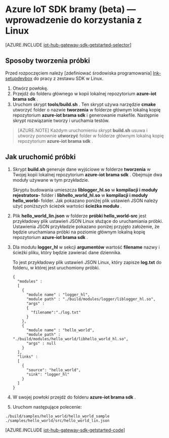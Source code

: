 <properties
    pageTitle="Rozpoczynanie pracy z SDK bramy Centrum IoT | Microsoft Azure"
    description="W tym instruktażu Azure IoT bramy SDK używa Linux, aby przedstawić podstawowych pojęć, które należy zrozumieć użycie SDK bramy IoT Azure."
    services="iot-hub"
    documentationCenter=""
    authors="chipalost"
    manager="timlt"
    editor=""/>

<tags
     ms.service="iot-hub"
     ms.devlang="cpp"
     ms.topic="get-started-article"
     ms.tgt_pltfrm="na"
     ms.workload="na"
     ms.date="08/25/2016"
     ms.author="andbuc"/>


# <a name="azure-iot-gateway-sdk-beta---get-started-using-linux"></a>Azure IoT SDK bramy (beta) — wprowadzenie do korzystania z Linux

[AZURE.INCLUDE [iot-hub-gateway-sdk-getstarted-selector](../../includes/iot-hub-gateway-sdk-getstarted-selector.md)]

## <a name="how-to-build-the-sample"></a>Sposoby tworzenia próbki

Przed rozpoczęciem należy [zdefiniować środowiska programowania] [ lnk-setupdevbox] do pracy z zestawu SDK w Linux.

1. Otwórz powłokę.
2. Przejdź do folderu głównego w kopii lokalnej repozytorium **azure-iot brama sdk** .
3. Uruchom skrypt **tools/build.sh** . Ten skrypt używa narzędzie **cmake** utworzyć folder o nazwie **tworzenia** w folderze głównym lokalną kopię repozytorium **azure-iot brama sdk** i generowanie makefile. Następnie skrypt rozwiązanie tworzy i uruchamia testów.

> [AZURE.NOTE]  Każdym uruchomieniu skrypt **build.sh** usuwa i utworzy ponownie **utworzyć** folder w folderze głównym lokalną kopię repozytorium **azure-iot brama sdk** .

## <a name="how-to-run-the-sample"></a>Jak uruchomić próbki

1. Skrypt **build.sh** generuje dane wyjściowe w folderze **tworzenia** w Twojej kopii lokalnej repozytorium **azure-iot brama sdk** . Obejmuje dwa moduły używane w tym przykładzie.

    Skryptu budowania umieszcza **liblogger_hl.so** w **kompilacji i moduły rejestratora-** folder i **libhello_world_hl.so** w **kompilacji i moduły hello_world-** folder. Jak pokazano poniżej plik ustawień JSON należy użyć poniższych ścieżek wartości **ścieżka modułu** .

2. Plik **hello_world_lin.json** w folderze **próbki hello_world-src** jest przykładowy plik ustawień JSON Linux służące do uruchamiania próbki. Ustawienia JSON przykładzie pokazano poniżej przyjęto założenie, że będzie uruchamiana próbki na poziomie głównym lokalną kopię repozytorium **azure-iot brama sdk** .

3. Dla modułu **logger_hl** w sekcji **argumentów** wartość **filename** nazwy i ścieżki pliku, który będzie zawierać dane dziennika.

    To jest przykładowy plik ustawień JSON Linux, który zapisze **log.txt** do folderu, w której jest uruchomiony próbki.

    ```
    {
      "modules" :
      [ 
        {
          "module name" : "logger_hl",
          "module path" : "./build/modules/logger/liblogger_hl.so",
          "args" : 
          {
            "filename":"./log.txt"
          }
        },
        {
          "module name" : "hello_world",
          "module path" : "./build/modules/hello_world/libhello_world_hl.so",
          "args" : null
        }
      ],
      "links" :
      [
        {
          "source": "hello_world",
          "sink": "logger_hl"
        }
      ]
    }
    ```

3. W swojej powłoki przejdź do folderu **azure-iot brama sdk** .
4. Uruchom następujące polecenie:
  
  ```
  ./build/samples/hello_world/hello_world_sample ./samples/hello_world/src/hello_world_lin.json
  ``` 

[AZURE.INCLUDE [iot-hub-gateway-sdk-getstarted-code](../../includes/iot-hub-gateway-sdk-getstarted-code.md)]

<!-- Links -->
[lnk-setupdevbox]: https://github.com/Azure/azure-iot-gateway-sdk/blob/master/doc/devbox_setup.md
